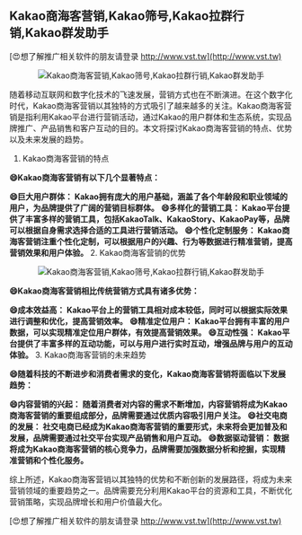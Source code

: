 ## **Kakao商海客营销,Kakao筛号,Kakao拉群行销,Kakao群发助手**

[😍想了解推广相关软件的朋友请登录 http://www.vst.tw](http://www.vst.tw)

 <center><img src="https://vst.tw/MP4/tuiguang/png/3.png" alt="Kakao商海客营销,Kakao筛号,Kakao拉群行销,Kakao群发助手"></center>

随着移动互联网和数字化技术的飞速发展，营销方式也在不断演进。在这个数字化时代，Kakao商海客营销以其独特的方式吸引了越来越多的关注。Kakao商海客营销是指利用Kakao平台进行营销活动，通过Kakao的用户群体和生态系统，实现品牌推广、产品销售和客户互动的目的。本文将探讨Kakao商海客营销的特点、优势以及未来发展的趋势。

1. Kakao商海客营销的特点

**😄Kakao商海客营销有以下几个显著特点：**

**😄巨大用户群体： Kakao拥有庞大的用户基础，涵盖了各个年龄段和职业领域的用户，为品牌提供了广阔的营销目标群体。**
**😄多样化的营销工具： Kakao平台提供了丰富多样的营销工具，包括KakaoTalk、KakaoStory、KakaoPay等，品牌可以根据自身需求选择合适的工具进行营销活动。**
**😄个性化定制服务： Kakao商海客营销注重个性化定制，可以根据用户的兴趣、行为等数据进行精准营销，提高营销效果和用户体验。**
2. Kakao商海客营销的优势

 <center><img src="https://vst.tw/MP4/tuiguang/png/8.png" alt="Kakao商海客营销,Kakao筛号,Kakao拉群行销,Kakao群发助手"></center>

**😄Kakao商海客营销相比传统营销方式具有诸多优势：**

**😄成本效益高： Kakao平台上的营销工具相对成本较低，同时可以根据实际效果进行调整和优化，提高营销效率。**
**😄精准定位用户： Kakao平台拥有丰富的用户数据，可以实现精准定位用户群体，有效提高营销效果。**
**😄互动性强： Kakao平台提供了丰富多样的互动功能，可以与用户进行实时互动，增强品牌与用户的互动体验。**
3. Kakao商海客营销的未来趋势

**😄随着科技的不断进步和消费者需求的变化，Kakao商海客营销将面临以下发展趋势：**

**😄内容营销的兴起： 随着消费者对内容的需求不断增加，内容营销将成为Kakao商海客营销的重要组成部分，品牌需要通过优质内容吸引用户关注。**
**😄社交电商的发展： 社交电商已经成为Kakao商海客营销的重要形式，未来将会更加普及和发展，品牌需要通过社交平台实现产品销售和用户互动。**
**😄数据驱动营销： 数据将成为Kakao商海客营销的核心竞争力，品牌需要加强数据分析和挖掘，实现精准营销和个性化服务。**

综上所述，Kakao商海客营销以其独特的优势和不断创新的发展路径，将成为未来营销领域的重要趋势之一。品牌需要充分利用Kakao平台的资源和工具，不断优化营销策略，实现品牌增长和用户价值最大化。

[😍想了解推广相关软件的朋友请登录 http://www.vst.tw](http://www.vst.tw)



